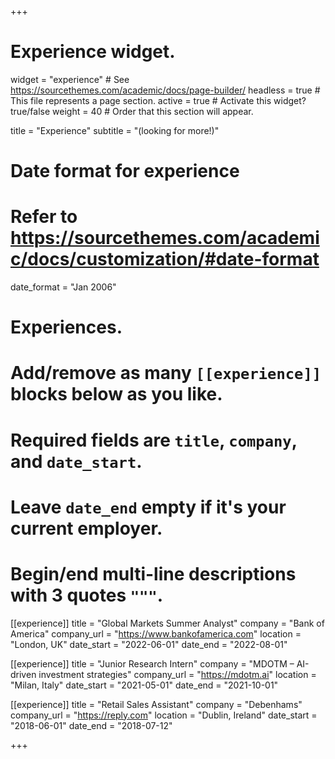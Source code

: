 +++
# Experience widget.
widget = "experience"  # See https://sourcethemes.com/academic/docs/page-builder/
headless = true  # This file represents a page section.
active = true  # Activate this widget? true/false
weight = 40  # Order that this section will appear.

title = "Experience"
subtitle = "(looking for more!)"

# Date format for experience
#   Refer to https://sourcethemes.com/academic/docs/customization/#date-format
date_format = "Jan 2006"

# Experiences.
#   Add/remove as many `[[experience]]` blocks below as you like.
#   Required fields are `title`, `company`, and `date_start`.
#   Leave `date_end` empty if it's your current employer.
#   Begin/end multi-line descriptions with 3 quotes `"""`.

[[experience]]
  title = "Global Markets Summer Analyst"
  company = "Bank of America"
  company_url = "https://www.bankofamerica.com"
  location = "London, UK"
  date_start = "2022-06-01"
  date_end = "2022-08-01"

[[experience]]
  title = "Junior Research Intern"
  company = "MDOTM – AI-driven investment strategies"
  company_url = "https://mdotm.ai"
  location = "Milan, Italy"
  date_start = "2021-05-01"
  date_end = "2021-10-01"

[[experience]]
  title = "Retail Sales Assistant"
  company = "Debenhams"
  company_url = "https://reply.com"
  location = "Dublin, Ireland"
  date_start = "2018-06-01"
  date_end = "2018-07-12"

+++
